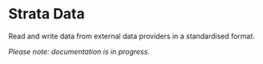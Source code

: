 # Strata Data

Read and write data from external data providers in a standardised format.

_Please note: documentation is in progress._

